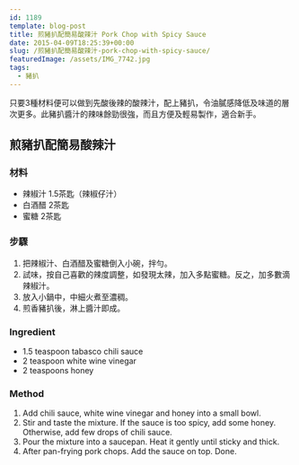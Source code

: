 ```yaml
---
id: 1189
template: blog-post
title: 煎豬扒配簡易酸辣汁 Pork Chop with Spicy Sauce
date: 2015-04-09T18:25:39+00:00
slug: /煎豬扒配簡易酸辣汁-pork-chop-with-spicy-sauce/
featuredImage: /assets/IMG_7742.jpg
tags:
  - 豬扒
---
```

只要3種材料便可以做到先酸後辣的酸辣汁，配上豬扒，令油膩感降低及味道的層次更多。此豬扒醬汁的辣味餘勁很強，而且方便及輕易製作，適合新手。

<!--more-->

## 煎豬扒配簡易酸辣汁

### 材料

* 辣椒汁 1.5茶匙（辣椒仔汁）
* 白酒醋 2茶匙
* 蜜糖 2茶匙

### 步驟

  1. 把辣椒汁、白酒醋及蜜糖倒入小碗，拌勻。
  2. 試味，按自己喜歡的辣度調整，如發現太辣，加入多點蜜糖。反之，加多數滴辣椒汁。
  3. 放入小鍋中，中細火煮至濃稠。
  4. 煎香豬扒後，淋上醬汁即成。


### Ingredient

* 1.5 teaspoon tabasco chili sauce
* 2 teaspoon white wine vinegar
* 2 teaspoons honey

### Method

  1. Add chili sauce, white wine vinegar and honey into a small bowl.
  2. Stir and taste the mixture. If the sauce is too spicy, add some honey. Otherwise, add few drops of chili sauce.
  3. Pour the mixture into a saucepan. Heat it gently until sticky and thick.
  4. After pan-frying pork chops. Add the sauce on top. Done.